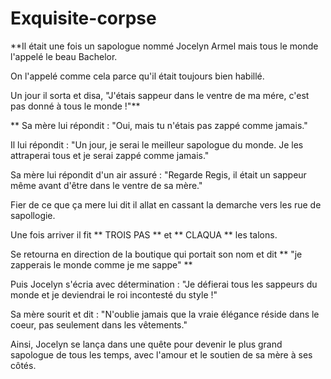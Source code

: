 # Exquisite-corpse

**Il était une fois un sapologue nommé Jocelyn Armel mais tous le monde l'appelé le beau Bachelor.

On l'appelé comme cela parce qu'il était toujours bien habillé.

Un jour il sorta et disa, "J'étais sappeur dans le ventre de ma mére, c'est pas donné à tous le monde !"**

** Sa mère lui répondit : "Oui, mais tu n'étais pas zappé comme jamais."

Il lui répondit : "Un jour, je serai le meilleur sapologue du monde. Je les attraperai tous et je serai zappé comme jamais."

Sa mère lui répondit d'un air assuré : "Regarde Regis, il était un sappeur même avant d'être dans le ventre de sa mère."

Fier de ce que ça mere lui dit il allat en cassant la demarche vers les rue de sapollogie.

Une fois arriver il fit ** TROIS PAS ** et ** CLAQUA ** les talons.

Se retourna en direction de la boutique qui portait son nom et dit ** "je zapperais le monde comme je me sappe" **

Puis Jocelyn s'écria avec détermination : "Je défierai tous les sappeurs du monde et je deviendrai le roi incontesté du style !"

Sa mère sourit et dit : "N'oublie jamais que la vraie élégance réside dans le coeur, pas seulement dans les vêtements."

Ainsi, Jocelyn se lança dans une quête pour devenir le plus grand sapologue de tous les temps, avec l'amour et le soutien de sa mère à ses côtés.

